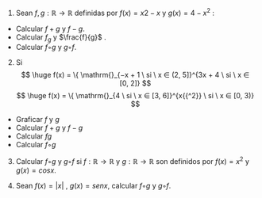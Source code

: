 1. Sean $f, g : \mathbb{R} → \mathbb{R}$ definidas por $f(x) = x 2 − x$ y $g(x) = 4 − x^2$ :

- Calcular $f + g$ y $f − g$.
- Calcular $f_g$ y $\frac{f}{g}$ . 
- Calcular $f ◦ g$ y $g ◦ f$.

2. Si
$$
\huge f(x) = \{ \mathrm{}_{−x + 1 \ si \ x ∈ (2, 5]}^{3x + 4 \ si \ x ∈ [0, 2]}
$$
$$
\huge f(x) = \{ \mathrm{}_{4 \ si \ x ∈ [3, 6]}^{x{{^2}} \ si \ x ∈ [0, 3)}
$$
- Graficar $f$ y $g$
- Calcular $f + g$ y $f − g$
- Calcular $fg$
- Calcular $f ◦ g$

3. Calcular $f ◦ g$ y $g ◦ f$ si $f : \mathbb{R} → \mathbb{R}$ y $g : \mathbb{R} → \mathbb{R}$ son definidos por $f(x) = x^2$ y $g(x) = cos x$.

4. Sean $f(x) = |x|$ , $g(x) = sen x$, calcular $f ◦ g$ y $g ◦ f$.

